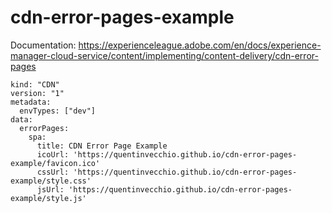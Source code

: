 # cdn-error-pages-example

Documentation: https://experienceleague.adobe.com/en/docs/experience-manager-cloud-service/content/implementing/content-delivery/cdn-error-pages

```
kind: "CDN"
version: "1"
metadata:
  envTypes: ["dev"]
data:
  errorPages:
    spa:
      title: CDN Error Page Example
      icoUrl: 'https://quentinvecchio.github.io/cdn-error-pages-example/favicon.ico'
      cssUrl: 'https://quentinvecchio.github.io/cdn-error-pages-example/style.css'
      jsUrl: 'https://quentinvecchio.github.io/cdn-error-pages-example/style.js'
```
